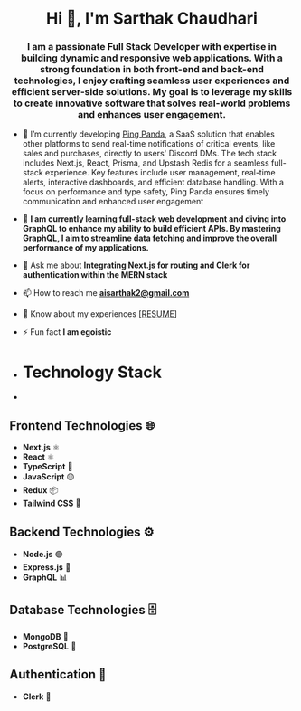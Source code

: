 <h1 align="center">Hi 👋, I'm Sarthak Chaudhari</h1>
<h3 align="center">I am a passionate Full Stack Developer with expertise in building dynamic and responsive web applications. With a strong foundation in both front-end and back-end technologies, I enjoy crafting seamless user experiences and efficient server-side solutions. My goal is to leverage my skills to create innovative software that solves real-world problems and enhances user engagement.</h3>

- 🔭 I’m currently  developing [Ping Panda](https://github.com/chill-czar/pingpanda), a SaaS solution that enables other platforms to send real-time notifications of critical events, like sales and purchases, directly to users' Discord DMs. The tech stack includes Next.js, React, Prisma, and Upstash Redis for a seamless full-stack experience. Key features include user management, real-time alerts, interactive dashboards, and efficient database handling. With a focus on performance and type safety, Ping Panda ensures timely communication and enhanced user engagement

- 🌱  **I am currently learning full-stack web development and diving into GraphQL to enhance my ability to build efficient APIs. By mastering GraphQL, I aim to streamline data fetching and improve the overall performance of my applications.**

- 💬 Ask me about **Integrating Next.js for routing and Clerk for authentication within the MERN stack**

- 📫 How to reach me **aisarthak2@gmail.com**

- 📄 Know about my experiences [[RESUME](https://docs.google.com/document/d/1b13eRe799Kx1FjV_m4-RIS_v8ub9XXutojPEx_zHFHg/edit?usp=sharing)]

- ⚡ Fun fact **I am egoistic**
- # Technology Stack
- 
## Frontend Technologies 🌐
- **Next.js** ⚛️
- **React** ⚛️
- **TypeScript** 🔷
- **JavaScript** 🟡
- **Redux** 📦
- **Tailwind CSS** 🌊

## Backend Technologies ⚙️
- **Node.js** 🟢
- **Express.js** 🚀
- **GraphQL** 📊

## Database Technologies 🗄️
- **MongoDB** 🍃
- **PostgreSQL** 🐘

## Authentication 🔐
- **Clerk** 👤


